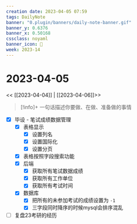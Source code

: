```yaml
---
creation date: 2023-04-05 07:59
tags: DailyNote
banner: "0.plugin/banners/daily-note-banner.gif"
banner_y: 0.6376
banner_x: 0.50168
cssclass: noyaml
banner_icon: 💌
week: 2023-14
---
```


# 2023-04-05

<< [[2023-04-04]] | [[2023-04-06]]>>


> [!info]+ 一句话描述你要做、在做、准备做的事情
> 


- [x] 毕设 - 笔试成绩数据管理
	- [x] 表格显示
		- [x] 设置列名
		- [x] 设置国际化
		- [x] 设置分页
	- [x] 表格按照字段搜索功能
	- [x] 后端
		- [x] 获取所有笔试数据成绩
		- [x] 获取所有工作单位
		- [x] 获取所有考试时间
	- [x] 数据库
		- [x] 把所有的未参加考试的成绩设置为 `-1`
		- [x] 三字段同时降序的时候mysql会排序混乱

- [ ] 复盘23考研的经历

